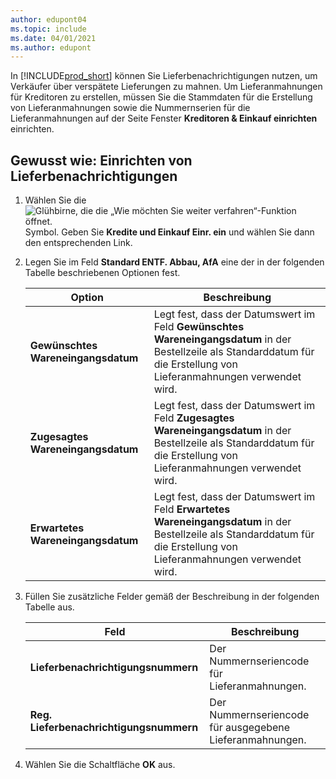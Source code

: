 ```yaml
---
author: edupont04
ms.topic: include
ms.date: 04/01/2021
ms.author: edupont
---
```

In [!INCLUDE[prod_short](../../../includes/prod_short.md)] können Sie Lieferbenachrichtigungen nutzen, um Verkäufer über verspätete Lieferungen zu mahnen. Um Lieferanmahnungen für Kreditoren zu erstellen, müssen Sie die Stammdaten für die Erstellung von Lieferanmahnungen sowie die Nummernserien für die Lieferanmahnungen auf der Seite Fenster **Kreditoren & Einkauf einrichten** einrichten.  

## Gewusst wie: Einrichten von Lieferbenachrichtigungen  

1. Wählen Sie die ![Glühbirne, die die „Wie möchten Sie weiter verfahren“-Funktion öffnet.](../../../media/ui-search/search_small.png "Tell me-Funktion") Symbol. Geben Sie **Kredite und Einkauf Einr. ein** und wählen Sie dann den entsprechenden Link.  
2. Legen Sie im Feld **Standard ENTF. Abbau, AfA** eine der in der folgenden Tabelle beschriebenen Optionen fest.  

    |Option|Beschreibung|  
    |----------------------------------|---------------------------------------|  
    |**Gewünschtes Wareneingangsdatum**|Legt fest, dass der Datumswert im Feld **Gewünschtes Wareneingangsdatum** in der Bestellzeile als Standarddatum für die Erstellung von Lieferanmahnungen verwendet wird.|  
    |**Zugesagtes Wareneingangsdatum**|Legt fest, dass der Datumswert im Feld **Zugesagtes Wareneingangsdatum** in der Bestellzeile als Standarddatum für die Erstellung von Lieferanmahnungen verwendet wird.|  
    |**Erwartetes Wareneingangsdatum**|Legt fest, dass der Datumswert im Feld **Erwartetes Wareneingangsdatum** in der Bestellzeile als Standarddatum für die Erstellung von Lieferanmahnungen verwendet wird.|  

3. Füllen Sie zusätzliche Felder gemäß der Beschreibung in der folgenden Tabelle aus.  

    |Feld|Beschreibung|  
    |---------------------------------|---------------------------------------|  
    |**Lieferbenachrichtigungsnummern**|Der Nummernseriencode für Lieferanmahnungen.|  
    |**Reg. Lieferbenachrichtigungsnummern**|Der Nummernseriencode für ausgegebene Lieferanmahnungen.|  

4. Wählen Sie die Schaltfläche **OK** aus.  
